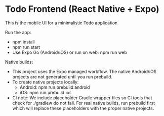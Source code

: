 # Todo Frontend (React Native + Expo)

This is the mobile UI for a minimalistic Todo application.

Run the app:
- npm install
- npm run start
- Use Expo Go (Android/iOS) or run on web: npm run web

Native builds:
- This project uses the Expo managed workflow. The native Android/iOS projects are not generated until you run prebuild.
- To create native projects locally:
  - Android: npm run prebuild:android
  - iOS: npm run prebuild:ios
- CI note: We include placeholder Gradle wrapper files so CI tools that check for ./gradlew do not fail. For real native builds, run prebuild first which will replace these placeholders with the proper native projects.
